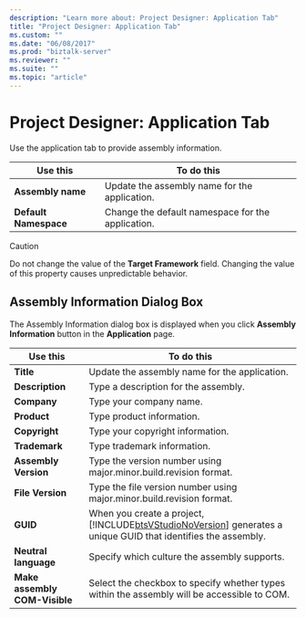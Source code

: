 ```yaml
---
description: "Learn more about: Project Designer: Application Tab"
title: "Project Designer: Application Tab"
ms.custom: ""
ms.date: "06/08/2017"
ms.prod: "biztalk-server"
ms.reviewer: ""
ms.suite: ""
ms.topic: "article"
---
```

# Project Designer: Application Tab
Use the application tab to provide assembly information.  

|Use this|To do this|  
|--------------|----------------|  
|**Assembly name**|Update the assembly name for the application.|  
|**Default Namespace**|Change the default namespace for the application.|  

> [!CAUTION]
>  Do not change the value of the **Target Framework** field. Changing the value of this property causes unpredictable behavior.  

## Assembly Information Dialog Box  
 The Assembly Information dialog box is displayed when you click **Assembly Information** button in the **Application** page.  


|           Use this            |                                                                       To do this                                                                        |
|-------------------------------|---------------------------------------------------------------------------------------------------------------------------------------------------------|
|           **Title**           |                                                      Update the assembly name for the application.                                                      |
|        **Description**        |                                                          Type a description for the assembly.                                                           |
|          **Company**          |                                                                 Type your company name.                                                                 |
|          **Product**          |                                                                Type product information.                                                                |
|         **Copyright**         |                                                            Type your copyright information.                                                             |
|         **Trademark**         |                                                               Type trademark information.                                                               |
|     **Assembly Version**      |                                            Type the version number using major.minor.build.revision format.                                             |
|       **File Version**        |                                          Type the file version number using major.minor.build.revision format.                                          |
|           **GUID**            | When you create a project, [!INCLUDE[btsVStudioNoVersion](../includes/btsvstudionoversion-md.md)] generates a unique GUID that identifies the assembly. |
|    **Neutral   language**     |                                                      Specify which culture the assembly supports.                                                       |
| **Make assembly COM-Visible** |                               Select the checkbox to specify whether types within the assembly will be accessible to COM.                               |


